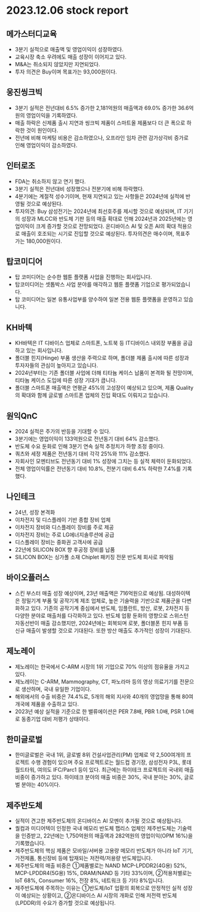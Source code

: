 # 2023.12.06 stock report
## 메가스터디교육
- 3분기 실적으로 매출액 및 영업이익이 성장하였다.
- 교육시장 축소 우려에도 매출 성장이 이어지고 있다.
- M&A는 취소되지 않았지만 지연되었다.
- 투자 의견은 Buy이며 목표가는 93,000원이다.
## 웅진씽크빅
- 3분기 실적은 전년대비 6.5% 증가한 2,181억원의 매출액과 69.0% 증가한 36.6억원의 영업이익을 기록하였다.
- 매출 하락은 신제품 출시 지연과 씽크빅 제품이 스마트올 제품보다 더 큰 폭으로 하락한 것이 원인이다.
- 전년에 비해 마케팅 비용은 감소하였으나, 오프라인 임차 관련 감가상각비 증가로 인해 영업이익이 감소하였다.
## 인터로조
- FDA는 취소하지 않고 연기 했다.
- 3분기 실적은 전년대비 성장했으나 전분기에 비해 하락했다.
- 4분기에는 계절적 성수기이며, 현재 지연되고 있는 사항들은 2024년에 실적에 반영될 것으로 예상된다. 
- 투자의견: Buy
삼성전기는 2024년에 최선호주를 제시할 것으로 예상되며, IT 기기의 성장과 MLCC와 반도체 기판 등의 매출 확대로 인해 2024년과 2025년에는 영업이익이 크게 증가할 것으로 전망되었다. 온디바이스 AI 및 오픈 AI의 확대 적용으로 매출이 호조되는 시기로 진입할 것으로 예상된다. 투자의견은 매수이며, 목표주가는 180,000원이다.
## 탑코미디어
- 탑 코미디어는 순수한 웹툰 플랫폼 사업을 진행하는 회사입니다.
- 탑코미디어는 셋톱박스 사업 분야를 매각하고 웹툰 플랫폼 기업으로 평가되었습니다.
- 탑 코미디어는 일본 유통사업부를 양수하여 일본 전용 웹툰 플랫폼을 운영하고 있습니다.
## KH바텍
- KH바텍은 IT 디바이스 업체로 스마트폰, 노트북 등 IT디바이스 내외장 부품을 공급하고 있는 회사입니다.
- 폴더블 힌지(Hinge) 부품 생산을 주력으로 하며, 폴더블 제품 출시에 따른 성장과 투자자들의 관심이 높아지고 있습니다.
- 2024년부터는 기존 폴더블 사업에 더해 티타늄 케이스 납품이 본격화 될 전망이며, 티타늄 케이스 도입에 따른 성장 기대가 큽니다.
- 폴더블 스마트폰 매출액은 연평균 45%의 고성장이 예상되고 있으며, 제품 Quality의 확대와 함께 글로벌 스마트폰 업체의 진입 확대도 이뤄지고 있습니다.
## 원익QnC
- 2024 실적은 주가의 반등을 기대할 수 있다.
- 3분기에는 영업이익이 133억원으로 전년동기 대비 64% 감소했다.
- 반도체 수요 둔화로 인해 3분기 연속 실적 추정치가 하향 조정 중이다.
- 쿼츠와 세정 제품은 전년동기 대비 각각 25%와 11% 감소했다.
- 자회사인 모멘티브도 전년동기 대비 1% 성장에 그치는 등 실적 체력이 둔화되었다.
- 전체 영업이익률은 전년동기 대비 10.8%, 전분기 대비 6.4% 하락한 7.4%를 기록했다.
## 나인테크
- 24년, 성장 본격화
- 이차전지 및 디스플레이 기반 종합 장비 업체
- 이차전지 장비와 디스플레이 장비를 주로 제공
- 이차전지 장비는 주로 LG에너지솔루션에 공급
- 디스플레이 장비는 중화권 고객사에 공급
- 22년에 SILICON BOX 향 후공정 장비를 납품
- SILICON BOX는 싱가폴 소재 Chiplet 패키징 전문 반도체 회사로 파악됨
## 바이오플러스
- 스킨 부스터 매출 성장 예상이며, 23년 매출액은 716억원으로 예상됨.
대성하이텍은 정밀기계 부품 및 공작기계 제조 업체로, 높은 기술력을 기반으로 제품군을 다변화하고 있다. 기존의 공작기계 중심에서 반도체, 임플란트, 방산, 로봇, 2차전지 등 다양한 분야로 매출처를 다각화하고 있다. 반도체 업황 둔화의 영향으로 스위스턴 자동선반이 매출 감소했지만, 2024년에는 회복되며 로봇, 폴더블폰 힌지 부품 등 신규 매출이 발생할 것으로 기대된다. 또한 방산 매출도 추가적인 성장이 기대된다.
## 제노레이
- 제노레이는 한국에서 C-ARM 시장의 1위 기업으로 70% 이상의 점유율을 가지고 있다.
- 제노레이는 C-ARM, Mammography, CT, 파노라마 등의 영상 의료기기를 전문으로 생산하며, 국내 유일한 기업이다.
- 해외에서의 수출 비중은 74.4%로, 5개의 해외 지사와 40개의 영업망을 통해 80여개국에 제품을 수출하고 있다.
- 2023년 예상 실적을 기준으로 한 밸류에이션은 PER 7.8배, PBR 1.0배, PSR 1.0배로 동종기업 대비 저평가 상태이다.
## 한미글로벌
- 한미글로벌은 국내 1위, 글로벌 8위 건설사업관리(PM) 업체로 약 2,500여개의 프로젝트 수행 경험이 있으며 주요 프로젝트로는 월드컵 경기장, 삼성전자 P3L, 롯데월드타워, 여의도 IFC/Parc1 등이 있다. 최근에는 하이테크 프로젝트의 국내외 매출 비중이 증가하고 있다. 하이테크 분야의 매출 비중은 30%, 국내 분야는 30%, 글로벌 분야는 40%이다.
## 제주반도체
- 실적이 견고한 제주반도체의 온디바이스 AI 모멘이 추가될 것으로 예상됩니다.
- 퀄컴과 미디어텍이 인정한 국내 메모리 반도체 팹리스 업체인 제주반도체는 기술력을 인증받고, 22년에는 1,750억원의 매출액과 282억원의 영업이익(OPM 16%)을 기록했습니다.
- 제주반도체의 핵심 제품은 모바일/서버용 고용량 메모리 반도체가 아니라 IoT 기기, 가전제품, 통신장비 등에 탑재되는 저전력/저용량 반도체입니다.
- 제주반도체의 매출 비중은 ①제품별로는 NAND MCP-LPDDR2(4G용) 52%, MCP-LPDDR4(5G용) 15%, DRAM/NAND 등 기타 33%이며, ②적용처별로는 IoT 68%, Consumer 16%, 전장 8%, 네트워크 등 기타 8%입니다.
- 제주반도체에 주목하는 이유는 ①반도체/IoT 업황의 회복으로 안정적인 실적 성장이 예상되는 상황이고, ②온디바이스 AI 시장의 개화로 인해 저전력 반도체 (LPDDR)의 수요가 증가할 것으로 예상됩니다.